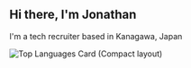 ## Hi there, I'm Jonathan

I'm a tech recruiter based in Kanagawa, Japan

![Top Languages Card (Compact layout)](https://github-readme-stats.vercel.app/api/top-langs/?username=Jon-Cactus&layout=compact)
<!--
**Jon-Cactus/Jon-Cactus** is a ✨ _special_ ✨ repository because its `README.md` (this file) appears on your GitHub profile.

Here are some ideas to get you started:

- 🔭 I’m currently working on ...
- 🌱 I’m currently learning ...
- 💬 Ask me about ...
- 📫 How to reach me: 
-->
